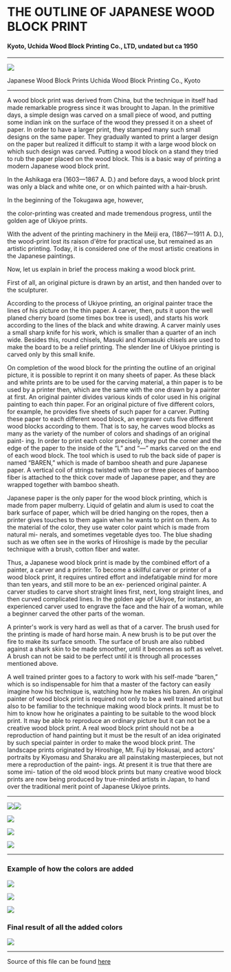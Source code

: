 # THE OUTLINE OF JAPANESE WOOD BLOCK PRINT

#### Kyoto, Uchida Wood Block Printing Co., LTD, undated but ca 1950

---

![](./../../../img/wood_block_prints/uchida_woodblock_prints_cvr-1.jpg)

Japanese Wood Block Prints
Uchida Wood Block Printing Co., Kyoto

---

A wood block print was derived from China, but
the technique in itself had made remarkable progress
since it was brought to Japan. In the primitive days,
a simple design was carved on a small piece of wood,
and putting some indian ink on the surface of the wood
they pressed it on a sheet of paper. In order to have
a larger print, they stamped many such small designs on
the same paper. They gradually wanted to print a larger
design on the paper but realized it difficult to stamp it
with a large wood block on which such design was carved.
Putting a wood block on a stand they tried to rub the
paper placed on the wood block. This is a basic way
of printing a modern Japanese wood block print.

In the Ashikaga era (1603—1867 A. D.) and before
days, a wood block print was only a black and white
one, or on which painted with a hair-brush. 

In the beginning of the Tokugawa age, however, 

the color-printing was created and made tremendous progress, until the
golden age of Ukiyoe prints.

With the advent of the printing machinery in the
Meiji era, (1867—1911 A. D.), the wood-print lost its
raison d'être for practical use, but remained as an artistic
printing. Today, it is considered one of the most artistic
creations in the Japanese paintings.

Now, let us explain in brief the process making
a wood block print.

First of all, an original picture is drawn by an
artist, and then handed over to the sculpturer. 

According to the process of Ukiyoe printing, an original painter
trace the lines of his picture on the thin paper. A carver,
then, puts it upon the well planed cherry board (some
times box tree is used), and starts his work according
to the lines of the black and white drawing. A carver
mainly uses a small sharp knife for his work, which is
smaller than a quarter of an inch wide. Besides this,
round chisels, Masuki and Komasuki chisels are used
to make the board to be a relief printing. The slender
line of Ukiyoe printing is carved only by this small knife.

On completion of the wood block for the printing
the outline of an original picture, it is possible to reprint
it on many sheets of paper. As these black and
white prints are to be used for the carving material,
a thin paper is to be used by a printer then, which are
the same with the one drawn by a painter at first. An
original painter divides various kinds of color used in
his original painting to each thin paper. For an original
picture of five different colors, for example, he provides
five sheets of such paper for a carver. Putting these
paper to each different wood block, an engraver cuts five
different wood blocks according to them. That is to
say, he carves wood blocks as many as the variety of
the number of colors and shadings of an original paint-
ing. In order to print each color precisely, they put
the corner and the edge of the paper to the inside of
the “L” and “—” marks carved on the end of each
wood block. The tool which is used to rub the back
side of paper is named “BAREN,” which is made of
bamboo sheath and pure Japanese paper. A vertical coil of
strings twisted with two or three pieces of bamboo fiber
is attached to the thick cover made of Japanese paper,
and they are wrapped together with bamboo sheath.

Japanese paper is the only paper for the wood block
printing, which is made from paper mulberry. Liquid
of gelatin and alum is used to coat the bark surface of
paper, which will be dried hanging on the ropes, then a
printer gives touches to them again when he wants to
print on them. As to the material of the color, they
use water color paint which is made from natural mi-
nerals, and sometimes vegetable dyes too. The blue
shading such as we often see in the works of Hiroshige
is made by the peculiar technique with a brush, cotton
fiber and water.

Thus, a Japanese wood block print is made by the
combined effort of a painter, a carver and a printer.
To become a skillful carver or printer of a wood block
print, it requires untired effort and indefatigable mind
for more than ten years, and still more to be an ex-
perienced original painter. A carver studies to carve
short straight lines first, next, long straight lines, and
then curved complicated lines. In the golden age of
Ukiyoe, for instance, an experienced carver used to
engrave the face and the hair of a woman, while a
beginner carved the other parts of the woman.

A printer's work is very hard as well as that of
a carver. The brush used for the printing is made of
hard horse main. A new brush is to be put over the
fire to make its surface smooth. The surface of brush are
also rubbed against a shark skin to be made smoother,
until it becomes as soft as velvet. A brush can not
be said to be perfect until it is through all processes
mentioned above.

A well trained printer goes to a factory to work
with his self-made “baren,” which is so indispensable
for him that a master of the factory can easily imagine
how his technique is, watching how he makes his baren.
An original painter of wood block print is required not
only to be a well trained artist but also to be familiar to
the technique making wood block prints. It must be
to him to know how he originates a painting to be suitable
to the wood block print. It may be able to reproduce
an ordinary picture but it can not be a creative wood
block print. A real wood block print should not be a
reproduction of hand painting but it must be the result
of an idea originated by such special painter in order
to make the wood block print. The landscape prints
originated by Hiroshige, Mt. Fuji by Hokusai, and actors'
portraits by Kiyomasu and Sharaku are all painstaking
masterpieces, but not mere a reproduction of the paint-
ings. At present it is true that there are some imi-
tation of the old wood block prints but many creative
wood block prints are now being produced by true-minded
artists in Japan, to hand over the traditional merit point
of Japanese Ukiyoe prints.

---

![](./../../../img/wood_block_prints/uchida_woodblock_prints_txt_1.jpg)![](./../../../img/wood_block_prints/uchida_woodblock_prints_txt_2.jpg)

![](./../../../img/wood_block_prints/uchida_woodblock_prints_txt_3.jpg)

![](./../../../img/wood_block_prints/uchida_woodblock_prints_txt_4.jpg)

![](./../../../img/wood_block_prints/uchida_woodblock_prints_txt_5.jpg)

---

### Example of how the colors are added

![](./../../../img/wood_block_prints/uchida_woodblock_prints_wb_2-1.jpg)

![](./../../../img/wood_block_prints/uchida_woodblock_prints_wb_7-1.jpg)

![](./../../../img/wood_block_prints/uchida_woodblock_prints_wb_11-1.jpg)

### Final result of all the added colors

![](./../../../img/wood_block_prints/uchida_woodblock_prints_box.jpg)

---

Source of this file can be found [here](https://github.com/Benjamin-Italiaander/My_Notes/tree/main/slices_of_life/art_i_enjoy/wood_block_printing/Uchida_Wood_Block_Printing)

